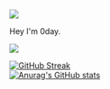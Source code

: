 <br>
<p align = "left"> 
<img src = "https://komarev.com/ghpvc/?username=Im0day&color=blueviolet&plastic" </p>
<p align = "left">Hey I'm 0day.</h1>


<p align= "left">
<a href = "https://t.me/Im0day"> <img src = "https://img.shields.io/badge/Telegram-2CA5E0?style=for-the-badge&logo=telegram&logoColor=white"></a> 


<br>
<p align = "left">
                   
[![GitHub Streak](https://streak-stats.demolab.com?user=Im0day&theme=algolia&border_radius=4&date_format=j%20M%5B%20Y%5D)](https://git.io/streak-stats)
<br>
[![Anurag's GitHub stats](https://github-readme-stats.vercel.app/api?username=Im0day&show_icons=true&theme=transparent)](https://github.com/anuraghazra/github-readme-stats) </p>
  
                   
